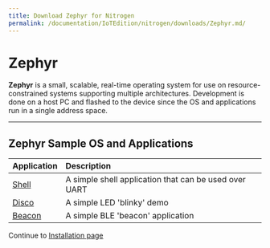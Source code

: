 ```yaml
---
title: Download Zephyr for Nitrogen
permalink: /documentation/IoTEdition/nitrogen/downloads/Zephyr.md/
---
```

# Zephyr

**Zephyr** is a small, scalable, real-time operating system for use on resource-constrained systems supporting multiple architectures. Development is done on a host PC and flashed to the device since the OS and applications run in a single address space.

***

## Zephyr Sample OS and Applications

| Application                 | Description                                                                            |
|:----------------------------|:---------------------------------------------------------------------------------------|
| [Shell](http://builds.96boards.org/releases/nitrogen/zephyr-1.8/nitrogen_shell.hex) | A simple shell application that can be used over UART |
| [Disco](http://builds.96boards.org/releases/nitrogen/zephyr-1.8/nitrogen_blinky.hex)   | A simple LED 'blinky' demo                   |
| [Beacon](http://builds.96boards.org/releases/nitrogen/zephyr-1.8/nitrogen_beacon.hex) | A simple BLE 'beacon' application           |

Continue to [Installation page](../installation/)
